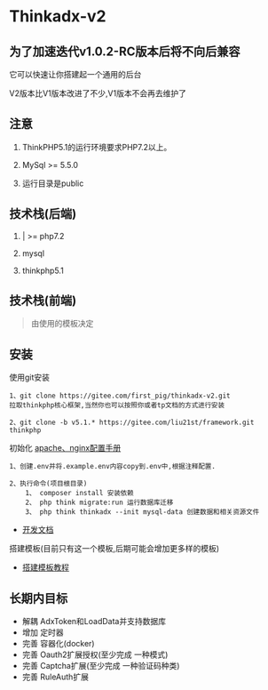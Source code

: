 Thinkadx-v2
===============

## 为了加速迭代v1.0.2-RC版本后将不向后兼容


它可以快速让你搭建起一个通用的后台

V2版本比V1版本改进了不少,V1版本不会再去维护了

## 注意

1. ThinkPHP5.1的运行环境要求PHP7.2以上。

2. MySql >= 5.5.0

3. 运行目录是public

## 技术栈(后端)
1. | >= php7.2 

2. mysql

3. thinkphp5.1

## 技术栈(前端)

> 由使用的模板决定

## 安装

使用git安装

~~~
1、git clone https://gitee.com/first_pig/thinkadx-v2.git
拉取thinkphp核心框架,当然你也可以按照你或者tp文档的方式进行安装

2、git clone -b v5.1.* https://gitee.com/liu21st/framework.git thinkphp
~~~

初始化
[apache、nginx配置手册](https://www.kancloud.cn/manual/thinkphp5_1/353955)

~~~
1、创建.env并将.example.env内容copy到.env中,根据注释配置.

2、执行命令(项目根目录)
    1、 composer install 安装依赖
    2、 php think migrate:run 运行数据库迁移
    3、 php think thinkadx --init mysql-data 创建数据和相关资源文件

~~~

+ [开发文档](https://gitee.com/first_pig/thinkadx-v2/wikis/Thinkadx-Base)

搭建模板(目前只有这一个模板,后期可能会增加更多样的模板)
+ [搭建模板教程](https://gitee.com/first_pig/thinkadx-template)


## 长期内目标
- 解耦 AdxToken和LoadData并支持数据库
- 增加 定时器
- 完善 容器化(docker)
- 完善 Oauth2扩展授权(至少完成 一种模式)
- 完善 Captcha扩展(至少完成 一种验证码种类)
- 完善 RuleAuth扩展


